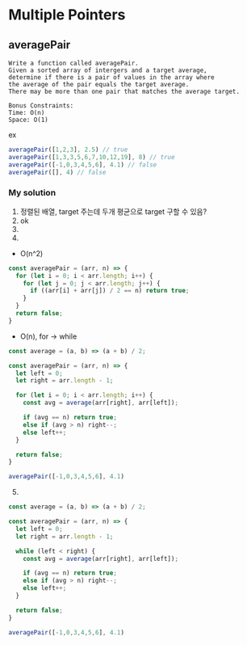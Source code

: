 # Multiple Pointers

## averagePair

``` 
Write a function called averagePair. 
Given a sorted array of intergers and a target average, 
determine if there is a pair of values in the array where 
the average of the pair equals the target average. 
There may be more than one pair that matches the average target.

Bonus Constraints: 
Time: O(n)
Space: O(1)
```

ex
``` javascript
averagePair([1,2,3], 2.5) // true
averagePair([1,3,3,5,6,7,10,12,19], 8) // true
averagePair([-1,0,3,4,5,6], 4.1) // false
averagePair([], 4) // false
```

### My solution
1. 정렬된 배열, target 주는데 두개 평균으로 target 구할 수 있음?
2. ok
3. 
4. 
- O(n^2)
``` javascript
const averagePair = (arr, n) => {
  for (let i = 0; i < arr.length; i++) {
    for (let j = 0; j < arr.length; j++) {
      if ((arr[i] + arr[j]) / 2 == n) return true;
    }
  }
  return false;
}
```

- O(n), for -> while
``` javascript
const average = (a, b) => (a + b) / 2;

const averagePair = (arr, n) => {
  let left = 0;
  let right = arr.length - 1;

  for (let i = 0; i < arr.length; i++) {
    const avg = average(arr[right], arr[left]);

    if (avg == n) return true;
    else if (avg > n) right--;
    else left++;
  }

  return false;
}

averagePair([-1,0,3,4,5,6], 4.1)
```

5.
``` javascript
const average = (a, b) => (a + b) / 2;

const averagePair = (arr, n) => {
  let left = 0;
  let right = arr.length - 1;

  while (left < right) {
    const avg = average(arr[right], arr[left]);

    if (avg == n) return true;
    else if (avg > n) right--;
    else left++;
  }

  return false;
}

averagePair([-1,0,3,4,5,6], 4.1)
```